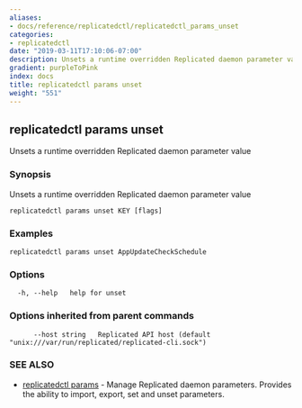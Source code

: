 ```yaml
---
aliases:
- docs/reference/replicatedctl/replicatedctl_params_unset
categories:
- replicatedctl
date: "2019-03-11T17:10:06-07:00"
description: Unsets a runtime overridden Replicated daemon parameter value
gradient: purpleToPink
index: docs
title: replicatedctl params unset
weight: "551"
---
```


## replicatedctl params unset

Unsets a runtime overridden Replicated daemon parameter value

### Synopsis

Unsets a runtime overridden Replicated daemon parameter value

```
replicatedctl params unset KEY [flags]
```

### Examples

```
replicatedctl params unset AppUpdateCheckSchedule
```

### Options

```
  -h, --help   help for unset
```

### Options inherited from parent commands

```
      --host string   Replicated API host (default "unix:///var/run/replicated/replicated-cli.sock")
```

### SEE ALSO

* [replicatedctl params](/api/replicatedctl/replicatedctl_params/)	 - Manage Replicated daemon parameters. Provides the ability to import, export, set and unset parameters.


